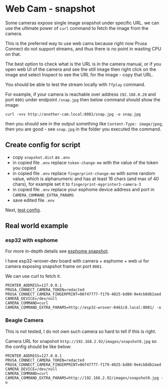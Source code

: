 # Web Cam - snapshot

Some cameras expose single image snapshot under specific URL.
we can use the ultimate power of `curl` command to fetch the image from the camera.

This is the preferred way to use web cams because right now Prusa Connect do not
support streams, and thus there is no point in wasting CPU on that.

The best option to check what is the URL is in the camera manual, or if you
open web UI of the camera and see the still image then right click on the image
and select Inspect to see the URL for the image - copy that URL.

You should be able to test the stream locally with `ffplay` command.

For example, if your camera is reachable over address `192.168.0.20` and port `8001`
under endpoint `/snap.jpg` then below command should show the image:

```shell
curl -vvv http://another-cam.local:8081/snap.jpg -o snap.jpg
```

then you should see in the output something like `Content-Type: image/jpeg`,
then you are good - see `snap.jpg` in the folder you executed the command.

## Create config for script

- copy `snapshot.dist` as `.env`
- in copied file `.env` replace `token-change-me` with the value
  of the token you copied
- in copied file `.env` replace `fingerprint-change-me` with some
  random value, which is alphanumeric and has at least 16 chars (and max of 40 chars),
  for example set it to `fingerprint-myprinter3-camera-3`
- in copied file `.env` replace your esphome device address and port
  in `CAMERA_COMMAND_EXTRA_PARAMS`
- save edited file `.env`

Next, [test config](./test.config.md).

## Real world example

### esp32 with esphome

For more in-depth details see [esphome snapshot](./config.for.camera.esphome.snapshot.md).

I have esp32-wrover-dev board with camera + esphome + web ui for camera exposing
snapshot frame on port `8081`.

We can use curl to fetch it.

```shell
PRINTER_ADDRESS=127.0.0.1
PRUSA_CONNECT_CAMERA_TOKEN=redacted
PRUSA_CONNECT_CAMERA_FINGERPRINT=06f47777-f179-4025-bd80-9e4cb8db2aed
CAMERA_DEVICE=/dev/null
CAMERA_COMMAND=curl
CAMERA_COMMAND_EXTRA_PARAMS=http://esp32-wrover-0461c8.local:8081/ -o
```

### Beagle Camera

This is not tested, I do not own such camera so hard to tell if this is right.

Camera URL for snapshot `http://192.168.2.92/images/snapshot0.jpg` so the config
should be like below:

```shell
PRINTER_ADDRESS=127.0.0.1
PRUSA_CONNECT_CAMERA_TOKEN=redacted
PRUSA_CONNECT_CAMERA_FINGERPRINT=06f47777-f179-4025-bd80-9e4cb8db2aed
CAMERA_DEVICE=/dev/null
CAMERA_COMMAND=curl
CAMERA_COMMAND_EXTRA_PARAMS=http://192.168.2.92/images/snapshot0.jpg -o
```
